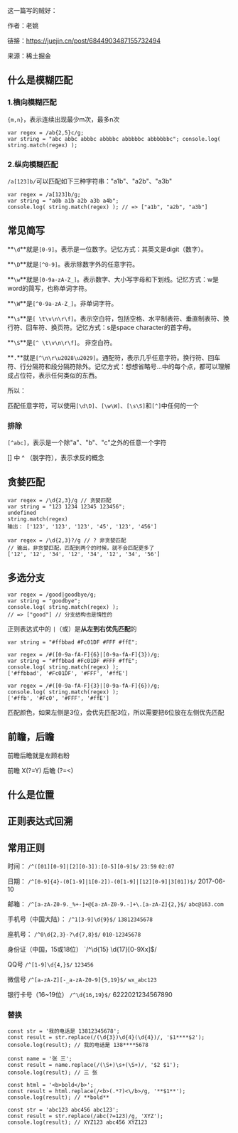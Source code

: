 
这一篇写的贼好：

作者：老姚  

链接：https://juejin.cn/post/6844903487155732494  

来源：稀土掘金  

## 什么是模糊匹配

### 1.横向模糊匹配

`{m,n}`，表示连续出现最少m次，最多n次

```
var regex = /ab{2,5}c/g; 
var string = "abc abbc abbbc abbbbc abbbbbc abbbbbbc"; console.log( string.match(regex) );
```

### 2.纵向模糊匹配

`/a[123]b/`可以匹配如下三种字符串："a1b"、"a2b"、"a3b"

```
var regex = /a[123]b/g; 
var string = "a0b a1b a2b a3b a4b"; 
console.log( string.match(regex) ); // => ["a1b", "a2b", "a3b"]
```


## 常见简写

**`\d`**就是`[0-9]`。表示是一位数字。记忆方式：其英文是digit（数字）。

**`\D`**就是`[^0-9]`。表示除数字外的任意字符。

**`\w`**就是`[0-9a-zA-Z_]`。表示数字、大小写字母和下划线。记忆方式：w是word的简写，也称单词字符。

**`\W`**是`[^0-9a-zA-Z_]`。非单词字符。

**`\s`**是`[ \t\v\n\r\f]`。表示空白符，包括空格、水平制表符、垂直制表符、换行符、回车符、换页符。记忆方式：s是space character的首字母。

**`\S`**是`[^ \t\v\n\r\f]`。 非空白符。

**`.`**就是`[^\n\r\u2028\u2029]`。通配符，表示几乎任意字符。换行符、回车符、行分隔符和段分隔符除外。记忆方式：想想省略号...中的每个点，都可以理解成占位符，表示任何类似的东西。

所以：

匹配任意字符，可以使用`[\d\D]`、`[\w\W]`、`[\s\S]`和`[^]`中任何的一个


### 排除

`[^abc]`，表示是一个除"a"、"b"、"c"之外的任意一个字符

[] 中 ^ （脱字符），表示求反的概念


## 贪婪匹配

```
var regex = /\d{2,3}/g // 贪婪匹配
var string = "123 1234 12345 123456";
undefined
string.match(regex)
输出： ['123', '123', '123', '45', '123', '456']

var regex = /\d{2,3}?/g // ? 非贪婪匹配
// 输出，非贪婪匹配，匹配到两个的时候，就不会匹配更多了
['12', '12', '34', '12', '34', '12', '34', '56']
```

## 多选分支

```
var regex = /good|goodbye/g;
var string = "goodbye";
console.log( string.match(regex) ); 
// => ["good"] // 分支结构也是惰性的
```

正则表达式中的 `|`（或）是**从左到右优先匹配**的

```
var string = "#ffbbad #Fc01DF #FFF #ffE";

var regex = /#([0-9a-fA-F]{6}|[0-9a-fA-F]{3})/g;
var string = "#ffbbad #Fc01DF #FFF #ffE";
console.log( string.match(regex) ); 
['#ffbbad', '#Fc01DF', '#FFF', '#ffE']

var regex = /#([0-9a-fA-F]{3}|[0-9a-fA-F]{6})/g;
console.log( string.match(regex) ); 
['#ffb', '#Fc0', '#FFF', '#ffE']
```

匹配颜色，如果左侧是3位，会优先匹配3位，所以需要把6位放在左侧优先匹配
## 前瞻，后瞻

前瞻后瞻就是左顾右盼

前瞻
X(?=Y)
后瞻
(?=<)

## 什么是位置

## 正则表达式回溯

## 常用正则

时间：
`/^([01][0-9]|[2][0-3]):[0-5][0-9]$/`
`23:59`
`02:07`

日期：
`/^[0-9]{4}-(0[1-9]|1[0-2])-(0[1-9]|[12][0-9]|3[01])$/`
2017-06-10

邮箱：
`/^[a-zA-Z0-9._%+-]+@[a-zA-Z0-9.-]+\.[a-zA-Z]{2,}$/`
`abc@163.com`


手机号（中国大陆）：
`/^1[3-9]\d{9}$/`
`13812345678`

座机号：
`/^0\d{2,3}-?\d{7,8}$/`
`010-12345678`

身份证（中国，15或18位）
`/^\d{15}
\d{17}[0-9Xx]$/

QQ号
`/^[1-9]\d{4,}$/`
`123456`

微信号
`/^[a-zA-Z][-_a-zA-Z0-9]{5,19}$/`
`wx_abc123`

银行卡号（16~19位）
`/^\d{16,19}$/`
6222021234567890

### 替换

```
const str = '我的电话是 13812345678';
const result = str.replace(/(\d{3})\d{4}(\d{4})/, '$1****$2');
console.log(result); // 我的电话是 138****5678
```

```
const name = '张 三';
const result = name.replace(/(\S+)\s+(\S+)/, '$2 $1');
console.log(result); // 三 张
```

```
const html = '<b>bold</b>';
const result = html.replace(/<b>(.*?)<\/b>/g, '**$1**');
console.log(result); // **bold**
```

```
const str = 'abc123 abc456 abc123';
const result = str.replace(/abc(?=123)/g, 'XYZ');
console.log(result); // XYZ123 abc456 XYZ123
```
